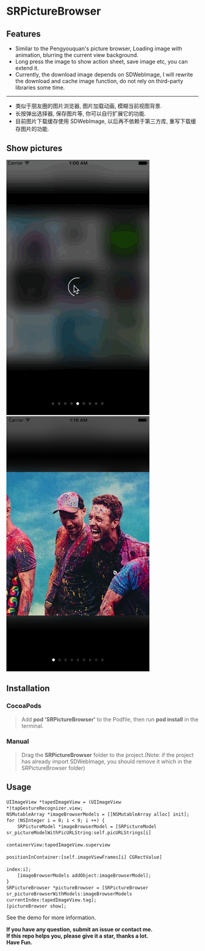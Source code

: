 # SRPictureBrowser

## Features

* Similar to the Pengyouquan's picture browser, Loading image with animation, blurring the current view background.
* Long press the image to show action sheet, save image etc, you can extend it.
* Currently, the download image depends on SDWebImage, I will rewrite the download and cache image function, do not rely on third-party libraries some time.

***

* 类似于朋友圈的图片浏览器, 图片加载动画, 模糊当前视图背景.
* 长按弹出选择器, 保存图片等, 你可以自行扩展它的功能.
* 目前图片下载缓存使用 SDWebImage, 以后再不依赖于第三方库, 重写下载缓存图片的功能.

## Show pictures

![image](./show.gif)
![image](./show.png)

## Installation

### CocoaPods
> Add **pod 'SRPictureBrowser'** to the Podfile, then run **pod install** in the terminal.

### Manual
> Drag the **SRPictureBrowser** folder to the project.(Note: if the project has already import SDWebImage, you should remove it which in the SRPictureBrowser folder)

## Usage

````objc
UIImageView *tapedImageView = (UIImageView *)tapGestureRecognizer.view;
NSMutableArray *imageBrowserModels = [[NSMutableArray alloc] init];
for (NSInteger i = 0; i < 9; i ++) {
    SRPictureModel *imageBrowserModel = [SRPictureModel sr_pictureModelWithPicURLString:self.picURLStrings[i]
                                                                          containerView:tapedImageView.superview
                                                                    positionInContainer:[self.imageViewFrames[i] CGRectValue]
                                                                                  index:i];
    [imageBrowserModels addObject:imageBrowserModel];
}
SRPictureBrowser *pictureBrowser = [SRPictureBrowser sr_pictureBrowserWithModels:imageBrowserModels currentIndex:tapedImageView.tag];
[pictureBrowser show];
````
See the demo for more information.

**If you have any question, submit an issue or contact me.**   
**If this repo helps you, please give it a star, thanks a lot.**  
**Have Fun.**